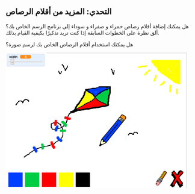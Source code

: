 ## التحدي: المزيد من أقلام الرصاص

هل يمكنك إضافة أقلام رصاص حمراء و صفراء و سوداء إلى برنامج الرسم الخاص بك؟ ألق نظرة على الخطوات السابقة إذا كنت تريد تذكيرًا بكيفية القيام بذلك.

هل يمكنك استخدام أقلام الرصاص الخاص بك لرسم صورة؟

![لقطة شاشة](images/paint-final.png)